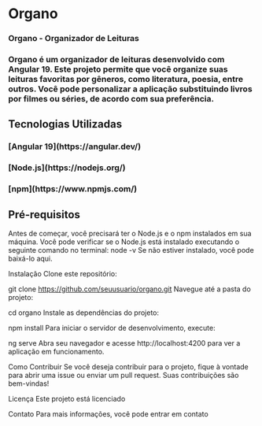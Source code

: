 <h1>Organo</h1>
 <h3>Organo - Organizador de Leituras</h3>

<h3>Organo é um organizador de leituras desenvolvido com Angular 19. Este projeto permite que você organize suas leituras favoritas por gêneros, como literatura, poesia, entre outros. Você pode personalizar a aplicação substituindo livros por filmes ou séries, de acordo com sua preferência.</h3>

<h2>Tecnologias Utilizadas</h2>

<h3>[Angular 19](https://angular.dev/)</h3>
<h3>[Node.js](https://nodejs.org/)</h3>
<h3>[npm](https://www.npmjs.com/)</h3>

<h2>Pré-requisitos</h2>

Antes de começar, você precisará ter o Node.js e o npm instalados em sua máquina. 
Você pode verificar se o Node.js está instalado executando o seguinte comando no terminal:
node -v
Se não estiver instalado, você pode baixá-lo aqui.

Instalação
Clone este repositório:

git clone https://github.com/seuusuario/organo.git
Navegue até a pasta do projeto:

cd organo
Instale as dependências do projeto:

npm install
Para iniciar o servidor de desenvolvimento, execute:

ng serve
Abra seu navegador e acesse http://localhost:4200 para ver a aplicação em funcionamento.

Como Contribuir
Se você deseja contribuir para o projeto, fique à vontade para abrir uma issue ou enviar um pull request. Suas contribuições são bem-vindas!

Licença
Este projeto está licenciado

Contato
Para mais informações, você pode entrar em contato

